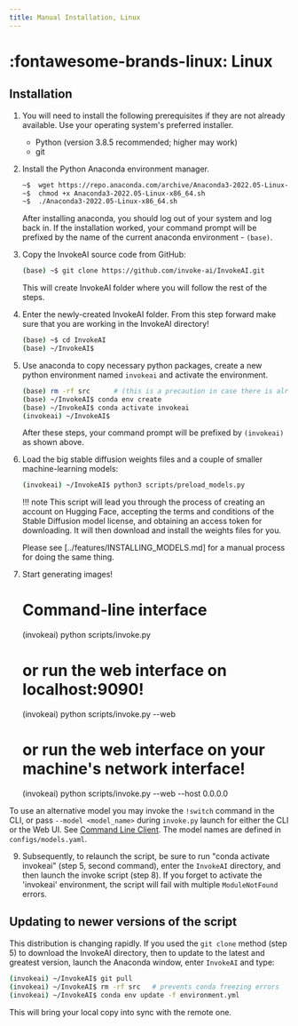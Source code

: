 ```yaml
---
title: Manual Installation, Linux
---
```


# :fontawesome-brands-linux: Linux

## Installation

1. You will need to install the following prerequisites if they are not already
   available. Use your operating system's preferred installer.

    - Python (version 3.8.5 recommended; higher may work)
    - git

2. Install the Python Anaconda environment manager.

    ```bash
    ~$  wget https://repo.anaconda.com/archive/Anaconda3-2022.05-Linux-x86_64.sh
    ~$  chmod +x Anaconda3-2022.05-Linux-x86_64.sh
    ~$  ./Anaconda3-2022.05-Linux-x86_64.sh
    ```

    After installing anaconda, you should log out of your system and log back in. If
    the installation worked, your command prompt will be prefixed by the name of the
    current anaconda environment - `(base)`.

3. Copy the InvokeAI source code from GitHub:

    ```bash
    (base) ~$ git clone https://github.com/invoke-ai/InvokeAI.git
    ```

    This will create InvokeAI folder where you will follow the rest of the steps.

4. Enter the newly-created InvokeAI folder. From this step forward make sure that you are working in the InvokeAI directory!

    ```bash
    (base) ~$ cd InvokeAI
    (base) ~/InvokeAI$
    ```

5. Use anaconda to copy necessary python packages, create a new python
   environment named `invokeai` and activate the environment.

    ```bash
    (base) rm -rf src      # (this is a precaution in case there is already a src directory)
    (base) ~/InvokeAI$ conda env create
    (base) ~/InvokeAI$ conda activate invokeai
    (invokeai) ~/InvokeAI$
    ```

    After these steps, your command prompt will be prefixed by `(invokeai)` as shown
    above.

6. Load the big stable diffusion weights files and a couple of smaller machine-learning models:

    ```bash
    (invokeai) ~/InvokeAI$ python3 scripts/preload_models.py
    ```

    !!! note
    	This script will lead you through the process of creating an account on Hugging Face,
	accepting the terms and conditions of the Stable Diffusion model license, and
	obtaining an access token for downloading. It will then download and install the
	weights files for you.

	Please see [../features/INSTALLING_MODELS.md] for a manual process for doing the
	same thing.

7. Start generating images!

    # Command-line interface
    (invokeai) python scripts/invoke.py

    # or run the web interface on localhost:9090!
    (invokeai) python scripts/invoke.py --web

    # or run the web interface on your machine's network interface!
    (invokeai) python scripts/invoke.py --web --host 0.0.0.0

To use an alternative model you may invoke the `!switch` command in
the CLI, or pass `--model <model_name>` during `invoke.py` launch for
either the CLI or the Web UI. See [Command Line
Client](../features/CLI.md#model-selection-and-importation). The
model names are defined in `configs/models.yaml`.

9. Subsequently, to relaunch the script, be sure to run "conda
activate invokeai" (step 5, second command), enter the `InvokeAI`
directory, and then launch the invoke script (step 8). If you forget
to activate the 'invokeai' environment, the script will fail with
multiple `ModuleNotFound` errors.

## Updating to newer versions of the script

This distribution is changing rapidly. If you used the `git clone`
method (step 5) to download the InvokeAI directory, then to update to
the latest and greatest version, launch the Anaconda window, enter
`InvokeAI` and type:

```bash
(invokeai) ~/InvokeAI$ git pull
(invokeai) ~/InvokeAI$ rm -rf src   # prevents conda freezing errors
(invokeai) ~/InvokeAI$ conda env update -f environment.yml
```

This will bring your local copy into sync with the remote one.
